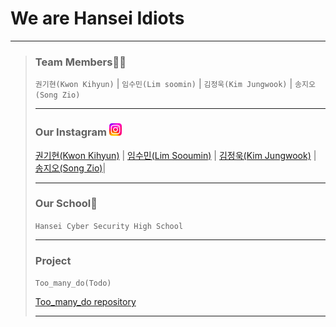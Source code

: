 # We are Hansei Idiots
---
> ### Team Members🧑‍💻
> `권기현(Kwon Kihyun)` |
> `임수민(Lim soomin)` |
> `김정욱(Kim Jungwook)` |
> `송지오(Song Zio)`
> 
> ---
> ### Our Instagram <img src="/imgs/insta.png" width="20" height="20" alt="insta"></img>
> [권기현(Kwon Kihyun)](https://www.instagram.com/kl.hyun_/) |
> [임수민(Lim Sooumin)](https://www.instagram.com/1m_daun/) |
> [김정욱(Kim Jungwook)](https://www.instagram.com/co.ivex/) |
> [송지오(Song Zio)](https://www.instagram.com/s0ngz10/)|
> 
> ---
> ### Our School🏫
> `Hansei Cyber Security High School`
> 
> ---
> ### Project
>  `Too_many_do(Todo)`
>
> [Too_many_do repository](https://github.com/Hansei-Idiots/Too_many_Do_Frontend)
> 
> ---
